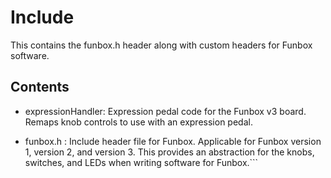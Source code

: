 # Include
This contains the funbox.h header along with custom headers for Funbox software.

## Contents
 - expressionHandler: Expression pedal code for the Funbox v3 board. Remaps knob controls to use with an expression pedal.

 - funbox.h : Include header file for Funbox. Applicable for Funbox version 1, version 2, and version 3. This provides an abstraction for the knobs, switches, and LEDs when writing software for Funbox.```



